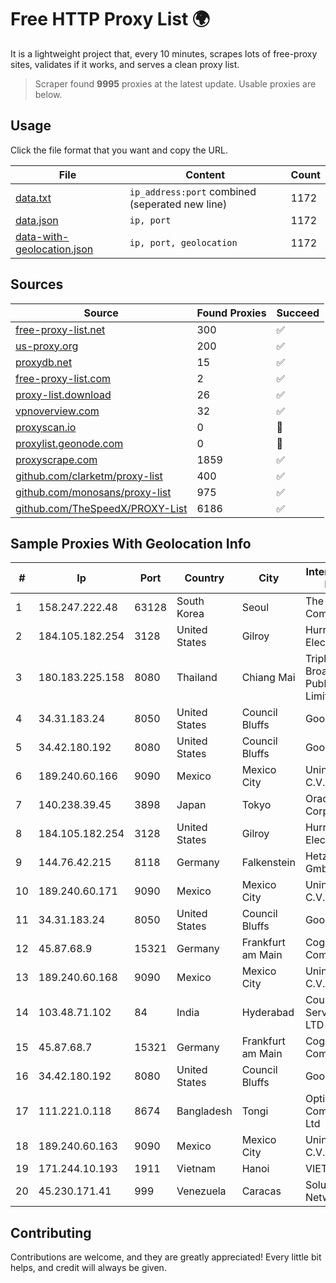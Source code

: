 
# Free HTTP Proxy List 🌍

It is a lightweight project that, every 10 minutes, scrapes lots of free-proxy sites, validates if it works, and serves a clean proxy list.


> Scraper found **9995** proxies at the latest update. Usable proxies are below.

## Usage

Click the file format that you want and copy the URL.


|File|Content|Count|
|----|-------|-----|
|[data.txt](https://raw.githubusercontent.com/themiralay/Proxy-List-World/master/data.txt)|`ip_address:port` combined (seperated new line)|1172|
|[data.json](https://raw.githubusercontent.com/themiralay/Proxy-List-World/master/data.json)|`ip, port`|1172|
|[data-with-geolocation.json](https://raw.githubusercontent.com/themiralay/Proxy-List-World/master/data-with-geolocation.json)|`ip, port, geolocation`|1172|

## Sources

|Source|Found Proxies|Succeed|
|------|-------------|-------|
|[free-proxy-list.net](https://free-proxy-list.net)|300|✅|
|[us-proxy.org](https://www.us-proxy.org)|200|✅|
|[proxydb.net](http://proxydb.net)|15|✅|
|[free-proxy-list.com](https://free-proxy-list.com/?page=&port=&type%5B%5D=http&type%5B%5D=https&up_time=0&search=Search)|2|✅|
|[proxy-list.download](https://www.proxy-list.download/HTTP)|26|✅|
|[vpnoverview.com](https://vpnoverview.com/privacy/anonymous-browsing/free-proxy-servers)|32|✅|
|[proxyscan.io](https://www.proxyscan.io)|0|🚫|
|[proxylist.geonode.com](https://proxylist.geonode.com/api/proxy-list?limit=300&page=1&sort_by=lastChecked&sort_type=desc&protocols=http,https)|0|🚫|
|[proxyscrape.com](https://api.proxyscrape.com/v2/?request=displayproxies&protocol=http&timeout=10000&country=all&ssl=all&anonymity=all)|1859|✅|
|[github.com/clarketm/proxy-list](https://raw.githubusercontent.com/clarketm/proxy-list/master/proxy-list-raw.txt)|400|✅|
|[github.com/monosans/proxy-list](https://raw.githubusercontent.com/monosans/proxy-list/main/proxies/http.txt)|975|✅|
|[github.com/TheSpeedX/PROXY-List](https://raw.githubusercontent.com/TheSpeedX/PROXY-List/master/http.txt)|6186|✅|


## Sample Proxies With Geolocation Info

|#|Ip|Port|Country|City|Internet Service Provider|
|-|--|----|-------|----|-------------------------|
|1|158.247.222.48|63128|South Korea|Seoul|The Constant Company, LLC|
|2|184.105.182.254|3128|United States|Gilroy|Hurricane Electric LLC|
|3|180.183.225.158|8080|Thailand|Chiang Mai|Triple T Broadband Public Company Limited|
|4|34.31.183.24|8050|United States|Council Bluffs|Google LLC|
|5|34.42.180.192|8080|United States|Council Bluffs|Google LLC|
|6|189.240.60.166|9090|Mexico|Mexico City|Uninet S.A. de C.V.|
|7|140.238.39.45|3898|Japan|Tokyo|Oracle Corporation|
|8|184.105.182.254|3128|United States|Gilroy|Hurricane Electric LLC|
|9|144.76.42.215|8118|Germany|Falkenstein|Hetzner Online GmbH|
|10|189.240.60.171|9090|Mexico|Mexico City|Uninet S.A. de C.V.|
|11|34.31.183.24|8050|United States|Council Bluffs|Google LLC|
|12|45.87.68.9|15321|Germany|Frankfurt am Main|Cogent Communications|
|13|189.240.60.168|9090|Mexico|Mexico City|Uninet S.A. de C.V.|
|14|103.48.71.102|84|India|Hyderabad|Country Online Services PVT LTD|
|15|45.87.68.7|15321|Germany|Frankfurt am Main|Cogent Communications|
|16|34.42.180.192|8080|United States|Council Bluffs|Google LLC|
|17|111.221.0.118|8674|Bangladesh|Tongi|OptiMax Communication Ltd|
|18|189.240.60.163|9090|Mexico|Mexico City|Uninet S.A. de C.V.|
|19|171.244.10.193|1911|Vietnam|Hanoi|VIETEL|
|20|45.230.171.41|999|Venezuela|Caracas|Soluciones DCN Network C.A|



## Contributing

Contributions are welcome, and they are greatly appreciated! Every
little bit helps, and credit will always be given.

